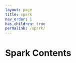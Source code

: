 ```yaml
---
layout: page
title: spark
nav_order: 1
has_children: true
permalink: /spark/
---
```

# Spark Contents
